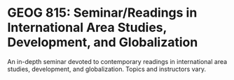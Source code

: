 # GEOG 815: Seminar/Readings in International Area Studies, Development, and Globalization

An in-depth seminar devoted to contemporary readings in international area studies, development, and globalization. Topics and instructors vary.